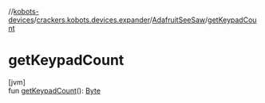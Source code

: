 //[kobots-devices](../../../index.md)/[crackers.kobots.devices.expander](../index.md)/[AdafruitSeeSaw](index.md)/[getKeypadCount](get-keypad-count.md)

# getKeypadCount

[jvm]\
fun [getKeypadCount](get-keypad-count.md)(): [Byte](https://kotlinlang.org/api/latest/jvm/stdlib/kotlin/-byte/index.html)
